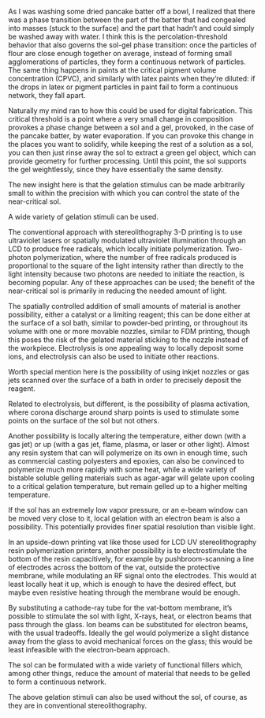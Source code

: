 As I was washing some dried pancake batter off a bowl, I realized that
there was a phase transition between the part of the batter that had
congealed into masses (stuck to the surface) and the part that hadn’t
and could simply be washed away with water.  I think this is the
percolation-threshold behavior that also governs the sol-gel phase
transition: once the particles of flour are close enough together on
average, instead of forming small agglomerations of particles, they
form a continuous network of particles.  The same thing happens in
paints at the critical pigment volume concentration (CPVC), and
similarly with latex paints when they’re diluted: if the drops in
latex or pigment particles in paint fail to form a continuous network,
they fall apart.

Naturally my mind ran to how this could be used for digital
fabrication.  This critical threshold is a point where a very small
change in composition provokes a phase change between a sol and a gel,
provoked, in the case of the pancake batter, by water evaporation.  If
you can provoke this change in the places you want to solidify, while
keeping the rest of a solution as a sol, you can then just rinse away
the sol to extract a green gel object, which can provide geometry for
further processing.  Until this point, the sol supports the gel
weightlessly, since they have essentially the same density.

The new insight here is that the gelation stimulus can be made
arbitrarily small to within the precision with which you can control
the state of the near-critical sol.

A wide variety of gelation stimuli can be used.

The conventional approach with stereolithography 3-D printing is to
use ultraviolet lasers or spatially modulated ultraviolet illumination
through an LCD to produce free radicals, which locally initiate
polymerization.  Two-photon polymerization, where the number of free
radicals produced is proportional to the square of the light intensity
rather than directly to the light intensity because two photons are
needed to initiate the reaction, is becoming popular.  Any of these
approaches can be used; the benefit of the near-critical sol is
primarily in reducing the needed amount of light.

The spatially controlled addition of small amounts of material is
another possibility, either a catalyst or a limiting reagent; this can
be done either at the surface of a sol bath, similar to powder-bed
printing, or throughout its volume with one or more movable nozzles,
similar to FDM printing, though this poses the risk of the gelated
material sticking to the nozzle instead of the workpiece.
Electrolysis is one appealing way to locally deposit some ions, and
electrolysis can also be used to initiate other reactions.

Worth special mention here is the possibility of using inkjet nozzles
or gas jets scanned over the surface of a bath in order to precisely
deposit the reagent.

Related to electrolysis, but different, is the possibility of plasma
activation, where corona discharge around sharp points is used to
stimulate some points on the surface of the sol but not others.

Another possibility is locally altering the temperature, either down
(with a gas jet) or up (with a gas jet, flame, plasma, or laser or
other light).  Almost any resin system that can will polymerize on its
own in enough time, such as commercial casting polyesters and epoxies,
can also be convinced to polymerize much more rapidly with some heat,
while a wide variety of bistable soluble gelling materials such as
agar-agar will gelate upon cooling to a critical gelation temperature,
but remain gelled up to a higher melting temperature.

If the sol has an extremely low vapor pressure, or an e-beam window
can be moved very close to it, local gelation with an electron beam is
also a possibility.  This potentially provides finer spatial
resolution than visible light.

In an upside-down printing vat like those used for LCD UV
stereolithography resin polymerization printers, another possibility
is to electrostimulate the bottom of the resin capacitively, for
example by pushbroom-scanning a line of electrodes across the bottom
of the vat, outside the protective membrane, while modulating an RF
signal onto the electrodes.  This would at least locally heat it up,
which is enough to have the desired effect, but maybe even resistive
heating through the membrane would be enough.

By substituting a cathode-ray tube for the vat-bottom membrane, it’s
possible to stimulate the sol with light, X-rays, heat, or electron
beams that pass through the glass.  Ion beams can be substituted for
electron beams, with the usual tradeoffs.  Ideally the gel would
polymerize a slight distance away from the glass to avoid mechanical
forces on the glass; this would be least infeasible with the
electron-beam approach.

The sol can be formulated with a wide variety of functional fillers
which, among other things, reduce the amount of material that needs to
be gelled to form a continuous network.

The above gelation stimuli can also be used without the sol, of
course, as they are in conventional stereolithography.
